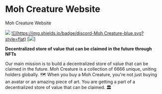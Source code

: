 # Moh Creature Website
Moh Creature Website 

[![](https://img.shields.io/badge/author-@MohCreature-red.svg?style=flat)](https://twitter.com/MohCreature) [![](https://img.shields.io/badge/discord-Moh Creature-blue.svg?style=flat)](https://discord.gg/EJgzrteXHU) [![](https://img.shields.io/badge/language-html-red.svg?style=flat)]

**Decentralized store of value that can be claimed in the future through NFTs**

Our main mission is to build a decentralized store of value that can be claimed in the future. Moh Creature is a collection of 6666 unique, uniting holders globally. 🗺 When you buy a Moh Creature, you're not just buying an avatar or an amazing piece of art. You are getting a part of a decentralized store of value that can be claimed. 🏛

